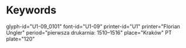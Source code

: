 # Keywords
glyph-id="U1-09_0101"
font-id="U1-09"
printer-id="U1"
printer="Florian Ungler"
period="pierwsza drukarnia: 1510–1516"
place="Kraków"
PT plate="120"
